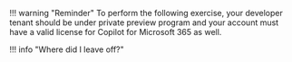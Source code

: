 !!! warning "Reminder"
    To perform the following exercise, your developer tenant should be under private preview program and your account must have a valid license for Copilot for Microsoft 365 as well.

!!! info "Where did I leave off?"
    <cc-last-completed-step />
